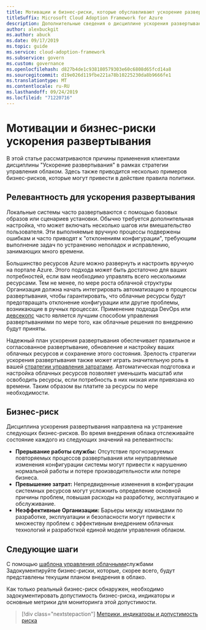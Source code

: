 ```yaml
---
title: Мотивации и бизнес-риски, которые обуславливают ускорение развертывания
titleSuffix: Microsoft Cloud Adoption Framework for Azure
description: Дополнительные сведения о дисциплине ускорения развертывания как части стратегии управления облаком.
author: alexbuckgit
ms.author: abuck
ms.date: 09/17/2019
ms.topic: guide
ms.service: cloud-adoption-framework
ms.subservice: govern
ms.custom: governance
ms.openlocfilehash: d827b4de1c938180579303e60c6808d65fcd14a8
ms.sourcegitcommit: d19e026d119fbe221a78b10225230da8b9666fe1
ms.translationtype: MT
ms.contentlocale: ru-RU
ms.lasthandoff: 09/24/2019
ms.locfileid: "71220716"
---
```

# <a name="deployment-acceleration-motivations-and-business-risks"></a>Мотивации и бизнес-риски ускорения развертывания

В этой статье рассматриваются причины применения клиентами дисциплины "Ускорение развертывания" в рамках стратегии управления облаком. Здесь также приводится несколько примеров бизнес-рисков, которые могут привести в действие правила политики.

<!-- markdownlint-disable MD026 -->

## <a name="deployment-acceleration-relevancy"></a>Релевантность для ускорения развертывания

Локальные системы часто развертываются с помощью базовых образов или сценариев установки. Обычно требуется дополнительная настройка, что может включать несколько шагов или вмешательство пользователя. Эти выполняемые вручную процессы подвержены ошибкам и часто приводят к "отклонениям конфигурации", требующим выполнение задач по устранению неполадок и исправлению, занимающих много времени.

Большинство ресурсов Azure можно развернуть и настроить вручную на портале Azure. Этого подхода может быть достаточно для ваших потребностей, если вам необходимо управлять всего несколькими ресурсами. Тем не менее, по мере роста облачной структуры Организация должна начать интегрировать автоматизацию в процессы развертывания, чтобы гарантировать, что облачные ресурсы будут предотвращать отклонение конфигурации или другие проблемы, возникающие в ручных процессах. Применение подхода DevOps или [девсекопс](https://www.microsoft.com/en-us/securityengineering/devsecops) часто является лучшим способом управления развертываниями по мере того, как облачные решения по внедрению будут приняты.

<!-- "en-us" location is required for the URL above. -->

Надежный план ускорения развертывания обеспечивает правильное и согласованное развертывание, обновление и настройку ваших облачных ресурсов и сохранение этого состояния. Зрелость стратегии ускорения развертывания также может играть значительную роль в вашей [стратегии управления затратами](../cost-management/index.md). Автоматическая подготовка и настройка облачных ресурсов позволяет уменьшить масштаб или освободить ресурсы, если потребность в них низкая или привязана ко времени. Таким образом вы платите за ресурсы по мере необходимости.

## <a name="business-risk"></a>Бизнес-риск

Дисциплина ускорения развертывания направлена на устранение следующих бизнес-рисков. Во время внедрения облака отслеживайте состояние каждого из следующих значений на релевантность:

- **Прерывание работы службы:** Отсутствие прогнозируемых повторяемых процессов развертывания или неуправляемые изменения конфигурации системы могут привести к нарушению нормальной работы и потере производительности или потере бизнеса.
- **Превышение затрат:** Непредвиденные изменения в конфигурации системных ресурсов могут усложнить определение основной причины проблем, повышая расходы на разработку, эксплуатацию и обслуживание.
- **Неэффективные Организации:** Барьеры между командами по разработке, эксплуатации и безопасности могут привести к множеству проблем с эффективным внедрением облачных технологий и разработкой единой модели управления облаком.

## <a name="next-steps"></a>Следующие шаги

С помощью [шаблона управления облачными](./template.md)службами Задокументируйте бизнес-риски, которые, скорее всего, будут представлены текущим планом внедрения в облако.

Как только реальный бизнес-риск обнаружен, необходимо задокументировать допустимость бизнес-риска, индикаторы и основные метрики для мониторинга этой допустимости.

> [!div class="nextstepaction"]
> [Метрики, индикаторы и допустимость риска](./metrics-tolerance.md)
